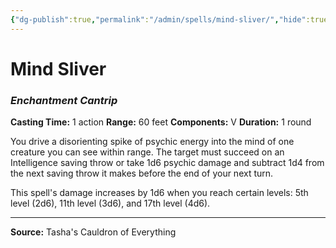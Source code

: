 ```yaml
---
{"dg-publish":true,"permalink":"/admin/spells/mind-sliver/","hide":true,"updated":"2025-08-05T19:49:54.756+01:00"}
---
```


# Mind Sliver
### *Enchantment Cantrip*
**Casting Time:** 1 action
**Range:** 60 feet
**Components:** V
**Duration:** 1 round

You drive a disorienting spike of psychic energy into the mind of one creature you can see within range. The target must succeed on an Intelligence saving throw or take 1d6 psychic damage and subtract 1d4 from the next saving throw it makes before the end of your next turn.

This spell's damage increases by 1d6 when you reach certain levels: 5th level (2d6), 11th level (3d6), and 17th level (4d6).

---
**Source:** Tasha's Cauldron of Everything